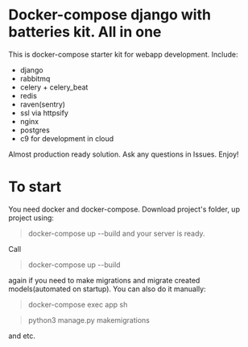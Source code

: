 # Docker-compose django with batteries kit. All in one
This is docker-compose starter kit for webapp development.
Include:
- django
- rabbitmq
- celery + celery_beat
- redis
- raven(sentry)
- ssl via httpsify
- nginx
- postgres
- c9 for development in cloud

Almost production ready solution. 
Ask any questions in Issues.
Enjoy!

# To start
You need docker and docker-compose. Download project's folder, up project using:
> docker-compose up --build
and your server is ready.

Call 
> docker-compose up --build

again if you need to make migrations and migrate created models(automated on startup).
You can also do it manually:

> docker-compose exec app sh

> python3 manage.py makemigrations

and etc.

